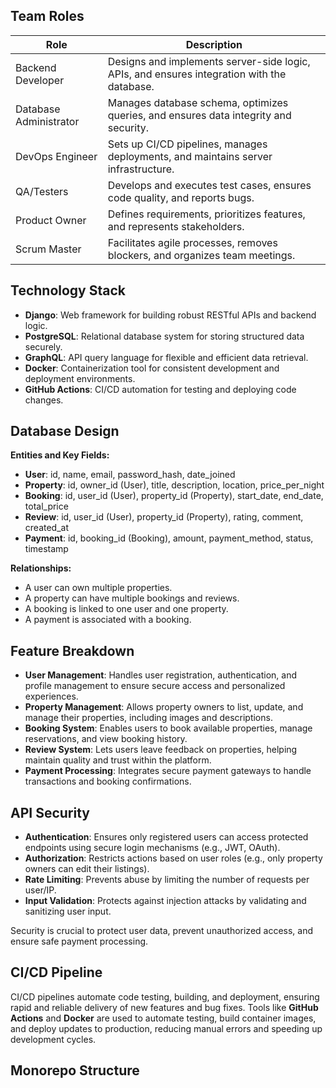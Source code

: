 ## Team Roles

| Role                   | Description                                                                                 |
|------------------------|---------------------------------------------------------------------------------------------|
| Backend Developer      | Designs and implements server-side logic, APIs, and ensures integration with the database.   |
| Database Administrator | Manages database schema, optimizes queries, and ensures data integrity and security.         |
| DevOps Engineer        | Sets up CI/CD pipelines, manages deployments, and maintains server infrastructure.           |
| QA/Testers             | Develops and executes test cases, ensures code quality, and reports bugs.                   |
| Product Owner          | Defines requirements, prioritizes features, and represents stakeholders.                    |
| Scrum Master           | Facilitates agile processes, removes blockers, and organizes team meetings.                 |

## Technology Stack

- **Django**: Web framework for building robust RESTful APIs and backend logic.
- **PostgreSQL**: Relational database system for storing structured data securely.
- **GraphQL**: API query language for flexible and efficient data retrieval.
- **Docker**: Containerization tool for consistent development and deployment environments.
- **GitHub Actions**: CI/CD automation for testing and deploying code changes.

## Database Design

**Entities and Key Fields:**
- **User**: id, name, email, password_hash, date_joined
- **Property**: id, owner_id (User), title, description, location, price_per_night
- **Booking**: id, user_id (User), property_id (Property), start_date, end_date, total_price
- **Review**: id, user_id (User), property_id (Property), rating, comment, created_at
- **Payment**: id, booking_id (Booking), amount, payment_method, status, timestamp

**Relationships:**
- A user can own multiple properties.
- A property can have multiple bookings and reviews.
- A booking is linked to one user and one property.
- A payment is associated with a booking.

## Feature Breakdown

- **User Management**: Handles user registration, authentication, and profile management to ensure secure access and personalized experiences.
- **Property Management**: Allows property owners to list, update, and manage their properties, including images and descriptions.
- **Booking System**: Enables users to book available properties, manage reservations, and view booking history.
- **Review System**: Lets users leave feedback on properties, helping maintain quality and trust within the platform.
- **Payment Processing**: Integrates secure payment gateways to handle transactions and booking confirmations.

## API Security

- **Authentication**: Ensures only registered users can access protected endpoints using secure login mechanisms (e.g., JWT, OAuth).
- **Authorization**: Restricts actions based on user roles (e.g., only property owners can edit their listings).
- **Rate Limiting**: Prevents abuse by limiting the number of requests per user/IP.
- **Input Validation**: Protects against injection attacks by validating and sanitizing user input.

Security is crucial to protect user data, prevent unauthorized access, and ensure safe payment processing.

## CI/CD Pipeline

CI/CD pipelines automate code testing, building, and deployment, ensuring rapid and reliable delivery of new features and bug fixes. Tools like **GitHub Actions** and **Docker** are used to automate testing, build container images, and deploy updates to production, reducing manual errors and speeding up development cycles.

## Monorepo Structure





